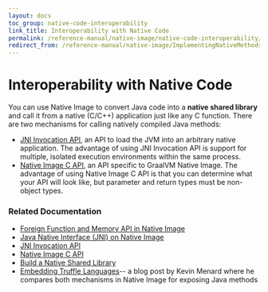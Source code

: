 ```yaml
---
layout: docs
toc_group: native-code-interoperability
link_title: Interoperability with Native Code
permalink: /reference-manual/native-image/native-code-interoperability/
redirect_from: /reference-manual/native-image/ImplementingNativeMethodsInJavaWithSVM/
---
```


# Interoperability with Native Code

You can use Native Image to convert Java code into a **native shared library** and call it from a native (C/C++) application just like any C function. 
There are two mechanisms for calling natively compiled Java methods:

- [JNI Invocation API](https://docs.oracle.com/en/java/javase/17/docs/specs/jni/invocation.html), an API to load the JVM into an arbitrary native application. The advantage of using JNI Invocation API is support for multiple, isolated execution environments within the same process. 
- [Native Image C API](C-API.md), an API specific to GraalVM Native Image. The advantage of using Native Image C API is that you can determine what your API will look like, but parameter and return types must be non-object types.

### Related Documentation

- [Foreign Function and Memory API in Native Image](ForeignInterface.md)
- [Java Native Interface (JNI) on Native Image](JNI.md)
- [JNI Invocation API](JNIInvocationAPI.md)
- [Native Image C API](C-API.md)
- [Build a Native Shared Library](guides/build-native-shared-library.md)
- [Embedding Truffle Languages](https://nirvdrum.com/2022/05/09/truffle-language-embedding.html)-- a blog post by Kevin Menard where he compares both mechanisms in Native Image for exposing Java methods